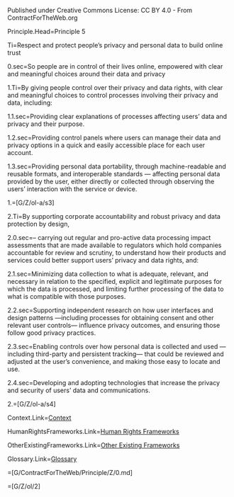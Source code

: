 Published under Creative Commons License: CC BY 4.0 - From ContractForTheWeb.org

Principle.Head=Principle 5

Ti=Respect and protect people’s privacy and personal data to build online trust


0.sec=So people are in control of their lives online, empowered with clear and meaningful choices around their data and privacy

1.Ti=By giving people control over their privacy and data rights, with clear and meaningful choices to control processes involving their privacy and data, including:

1.1.sec=Providing clear explanations of processes affecting users’ data and privacy and their purpose.

1.2.sec=Providing control panels where users can manage their data and privacy options in a quick and easily accessible place for each user account.

1.3.sec=Providing personal data portability, through machine-readable and reusable formats, and interoperable standards — affecting personal data provided by the user, either directly or collected through observing the users’ interaction with the service or device.

1.=[G/Z/ol-a/s3]

2.Ti=By supporting corporate accountability and robust privacy and data protection by design,

2.0.sec=– carrying out regular and pro-active data processing impact assessments that are made available to regulators which hold companies accountable for review and scrutiny, to understand how their products and services could better support users’ privacy and data rights, and:

2.1.sec=Minimizing data collection to what is adequate, relevant, and necessary in relation to the specified, explicit and legitimate purposes for which the data is processed, and limiting further processing of the data to what is compatible with those purposes.

2.2.sec=Supporting independent research on how user interfaces and design patterns ⁠—including processes for obtaining consent and other relevant user controls⁠— influence privacy outcomes, and ensuring those follow good privacy practices.

2.3.sec=Enabling controls over how personal data is collected and used ⁠—including third-party and persistent tracking⁠— that could be reviewed and adjusted at the user’s convenience, and making those easy to locate and use.

2.4.sec=Developing and adopting technologies that increase the privacy and security of users’ data and communications.

2.=[G/Z/ol-a/s4]

Context.Link=<a href="https://contractfortheweb.org/principles/principles/principle-5-more-info/#section-1">Context</a>

HumanRightsFrameworks.Link=<a href="https://contractfortheweb.org/principles/principles/principle-5-more-info/#section-2">Human Rights Frameworks</a>

OtherExistingFrameworks.Link=<a href="https://contractfortheweb.org/principles/principles/principle-5-more-info/#section-3">Other Existing Frameworks</a>

Glossary.Link=<a href="https://contractfortheweb.org/principles/principles/principle-5-more-info/#section-4">Glossary</a>

=[G/ContractForTheWeb/Principle/Z/0.md]

=[G/Z/ol/2]